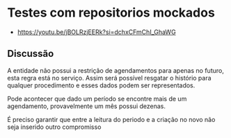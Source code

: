 # Testes com repositorios mockados
- https://youtu.be/jBOLRzjEERk?si=dchxCFmChI_GhaWG

## Discussão
A entidade não possui a restrição de agendamentos para apenas no futuro, esta regra está no serviço. Assim será possível resgatar o histório para qualquer procedimento e esses dados podem ser representados.

Pode acontecer que dado um período se encontre mais de um agendamento, provavelmente um mês possui dezenas.

É preciso garantir que entre a leitura do periodo e a criação no novo não seja inserido outro compromisso